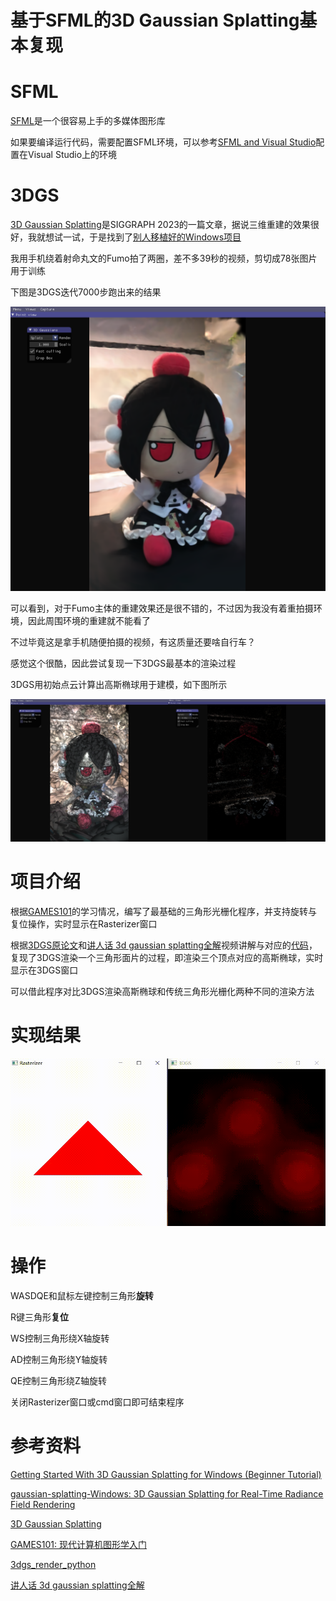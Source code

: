 # 基于SFML的3D Gaussian Splatting基本复现

# SFML

[SFML](https://www.sfml-dev.org/)是一个很容易上手的多媒体图形库

如果要编译运行代码，需要配置SFML环境，可以参考[SFML and Visual Studio](https://www.sfml-dev.org/tutorials/2.6/start-vc.php)配置在Visual Studio上的环境

# 3DGS

[3D Gaussian Splatting](https://repo-sam.inria.fr/fungraph/3d-gaussian-splatting/)是SIGGRAPH 2023的一篇文章，据说三维重建的效果很好，我就想试一试，于是找到了[别人移植好的Windows项目](https://github.com/jonstephens85/gaussian-splatting-Windows)

我用手机绕着射命丸文的Fumo拍了两圈，差不多39秒的视频，剪切成78张图片用于训练

下图是3DGS迭代7000步跑出来的结果

![3DGS_AyaFumo](figs/3DGS_AyaFumo.png)

可以看到，对于Fumo主体的重建效果还是很不错的，不过因为我没有着重拍摄环境，因此周围环境的重建就不能看了

不过毕竟这是拿手机随便拍摄的视频，有这质量还要啥自行车？

感觉这个很酷，因此尝试复现一下3DGS最基本的渲染过程

3DGS用初始点云计算出高斯椭球用于建模，如下图所示

![3DGS_AyaFumo](figs/Ellipsoids_PointClouds.png)

# 项目介绍

根据[GAMES101](https://sites.cs.ucsb.edu/~lingqi/teaching/games101.html)的学习情况，编写了最基础的三角形光栅化程序，并支持旋转与复位操作，实时显示在Rasterizer窗口

根据[3DGS原论文](https://repo-sam.inria.fr/fungraph/3d-gaussian-splatting/)和[讲人话 3d gaussian splatting全解](https://www.bilibili.com/video/BV1zi421v7Dr)视频讲解与对应的[代码](https://github.com/SY-007-Research/3dgs_render_python)，复现了3DGS渲染一个三角形面片的过程，即渲染三个顶点对应的高斯椭球，实时显示在3DGS窗口

可以借此程序对比3DGS渲染高斯椭球和传统三角形光栅化两种不同的渲染方法



# 实现结果

![3DGS_Rasterize](figs/3DGS_Rasterize_Final.gif)





# 操作

WASDQE和鼠标左键控制三角形**旋转**

R键三角形**复位**

WS控制三角形绕X轴旋转

AD控制三角形绕Y轴旋转

QE控制三角形绕Z轴旋转



关闭Rasterizer窗口或cmd窗口即可结束程序

# 参考资料

[Getting Started With 3D Gaussian Splatting for Windows (Beginner Tutorial)](https://www.youtube.com/watch?v=UXtuigy_wYc)

[gaussian-splatting-Windows: 3D Gaussian Splatting for Real-Time Radiance Field Rendering](https://github.com/jonstephens85/gaussian-splatting-Windows)

[3D Gaussian Splatting](https://repo-sam.inria.fr/fungraph/3d-gaussian-splatting/)

[GAMES101: 现代计算机图形学入门](https://sites.cs.ucsb.edu/~lingqi/teaching/games101.html)

[3dgs_render_python](https://github.com/SY-007-Research/3dgs_render_python)

[讲人话 3d gaussian splatting全解](https://www.bilibili.com/video/BV1zi421v7Dr)



